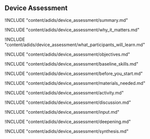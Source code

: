 
##  Device Assessment

<!-- ![](content/images/capacity_assessment.png "") -->

!INCLUDE "content/adids/device_assessment/summary.md"

<!-- Why The Topic Matters -->

!INCLUDE "content/adids/device_assessment/why_it_matters.md"

<!--  What Participants Will Learn -->

!INCLUDE "content/adids/device_assessment/what_participants_will_learn.md"

<!-- Objectives {.sidebar} -->

!INCLUDE "content/adids/device_assessment/objectives.md"

<!-- Baseline Skills -->

!INCLUDE "content/adids/device_assessment/baseline_skills.md"

<!-- Before you Start -->

!INCLUDE "content/adids/device_assessment/before_you_start.md"

<!-- Materials Needed [stub] -->

!INCLUDE "content/adids/device_assessment/materials_needed.md"

<!--Activity [stub] {.activity} -->

!INCLUDE "content/adids/device_assessment/activity.md"

<!--Discussion [stub] -->

!INCLUDE "content/adids/device_assessment/discussion.md"

<!-- Input -->

!INCLUDE "content/adids/device_assessment/input.md"

<!-- Deepening -->

!INCLUDE "content/adids/device_assessment/deepening.md"

<!--Synthesis [stub] {.synthesis} -->

!INCLUDE "content/adids/device_assessment/synthesis.md"
